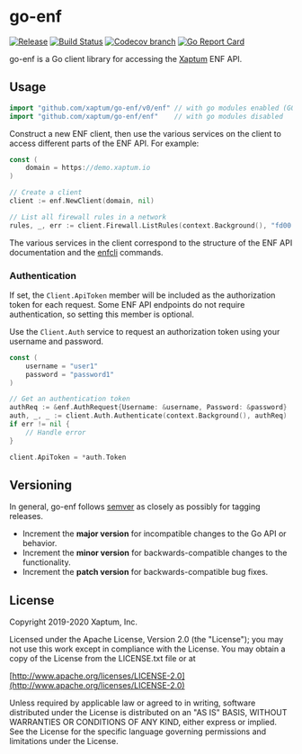# go-enf #

[![Release](https://img.shields.io/github/release/xaptum/go-enf.svg)](https://github.com/xaptum/go-enf/releases)
[![Build Status](https://travis-ci.com/xaptum/go-enf.svg?branch=master)](https://travis-ci.com/xaptum/go-enf)
[![Codecov branch](https://img.shields.io/codecov/c/github/xaptum/go-enf/master.svg)](https://codecov.io/gh/xaptum/go-enf)
[![Go Report Card](https://goreportcard.com/badge/github.com/xaptum/go-enf)](https://goreportcard.com/report/github.com/xaptum/go-enf)

go-enf is a Go client library for accessing the
[Xaptum](https://www.xaptum.com) ENF API.

## Usage ##

```go
import "github.com/xaptum/go-enf/v0/enf" // with go modules enabled (G0111MODULE=on or outside GOPATH)
import "github.com/xaptum/go-enf/enf"    // with go modules disabled
```

Construct a new ENF client, then use the various services on the
client to access different parts of the ENF API. For example:

``` go
const (
    domain = https://demo.xaptum.io
)

// Create a client
client := enf.NewClient(domain, nil)

// List all firewall rules in a network
rules, _, err := client.Firewall.ListRules(context.Background(), "fd00:8f80:0:1::/64")
```

The various services in the client correspond to the structure of the
ENF API documentation and the
[enfcli](https://github.com/xaptum/enfcli) commands.

### Authentication

If set, the `Client.ApiToken` member will be included as the
authorization token for each request. Some ENF API endpoints do not
require authentication, so setting this member is optional.

Use the `Client.Auth` service to request an authorization token using
your username and password.

``` go
const (
    username = "user1"
    password = "password1"
)

// Get an authentication token
authReq := &enf.AuthRequest{Username: &username, Password: &password}
auth, _, _ := client.Auth.Authenticate(context.Background(), authReq)
if err != nil {
    // Handle error
}

client.ApiToken = *auth.Token
```

## Versioning ##

In general, go-enf follows [semver](https://semver.org/) as closely as
possibly for tagging releases.

- Increment the **major version** for incompatible changes to the Go API
  or behavior.
- Increment the **minor version** for backwards-compatible changes to
  the functionality.
- Increment the **patch version** for backwards-compatible bug fixes.

## License ##
Copyright 2019-2020 Xaptum, Inc.

Licensed under the Apache License, Version 2.0 (the "License"); you may not
use this work except in compliance with the License. You may obtain a copy of
the License from the LICENSE.txt file or at

[http://www.apache.org/licenses/LICENSE-2.0](http://www.apache.org/licenses/LICENSE-2.0)

Unless required by applicable law or agreed to in writing, software
distributed under the License is distributed on an "AS IS" BASIS, WITHOUT
WARRANTIES OR CONDITIONS OF ANY KIND, either express or implied. See the
License for the specific language governing permissions and limitations under
the License.
